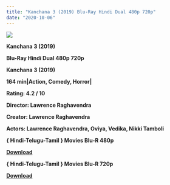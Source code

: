 ```yaml
---
title: "Kanchana 3 (2019) Blu-Ray Hindi Dual 480p 720p"
date: "2020-10-06"
---
```


[**![](https://1.bp.blogspot.com/-E6iXAHjaJp8/XuHN3iD3kVI/AAAAAAAAC-g/XJQyNgokdTMi3K4RWAigAbCxVp1d_WmXACLcBGAsYHQ/s1600/MV5BYI1NjM{aff16ba4ebb55a24e240c34d5903da062d15735b11bbd8d864065e9df1fc1ba5}2540._V1_SX300.jpg)**](https://1.bp.blogspot.com/-E6iXAHjaJp8/XuHN3iD3kVI/AAAAAAAAC-g/XJQyNgokdTMi3K4RWAigAbCxVp1d_WmXACLcBGAsYHQ/s1600/MV5BYI1NjM{aff16ba4ebb55a24e240c34d5903da062d15735b11bbd8d864065e9df1fc1ba5}2540._V1_SX300.jpg)

 **Kanchana 3 (2019)**

**Blu-Ray Hindi Dual 480p 720p** 

**Kanchana 3 (2019)**

**164 min|Action, Comedy, Horror|**

**Rating: 4.2 / 10** 

**Director: Lawrence Raghavendra**

**Creator: Lawrence Raghavendra**

**Actors: Lawrence Raghavendra, Oviya, Vedika, Nikki Tamboli**

**{ Hindi-Telugu-Tamil } Movies Blu-R 480p**

[**Download**](https://myglinks.xyz/6186)

**{ Hindi-Telugu-Tamil } Movies Blu-R 720p**

[**Download**](https://myglinks.xyz/6187)
